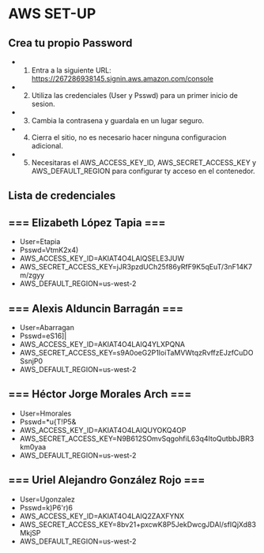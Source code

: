 # AWS SET-UP

## Crea tu propio Password

* 1. Entra a la siguiente URL: https://267286938145.signin.aws.amazon.com/console
* 2. Utiliza las credenciales (User y Psswd) para un primer inicio de sesion.
* 3. Cambia la contrasena y guardala en un lugar seguro.
* 4. Cierra el sitio, no es necesario hacer ninguna configuracion adicional.
* 5. Necesitaras el AWS_ACCESS_KEY_ID, AWS_SECRET_ACCESS_KEY y AWS_DEFAULT_REGION para configurar ty acceso en el contenedor.

## Lista de credenciales

## === Elizabeth López Tapia ===

- User=Etapia
- Psswd=VtmK2x4)
- AWS_ACCESS_KEY_ID=AKIAT4O4LAIQSELE3JUW
- AWS_SECRET_ACCESS_KEY=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
- AWS_DEFAULT_REGION=us-west-2

## === Alexis Alduncin Barragán ===

- User=Abarragan
- Psswd=eS16$]$|
- AWS_ACCESS_KEY_ID=AKIAT4O4LAIQ4YLXPQNA
- AWS_SECRET_ACCESS_KEY=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
- AWS_DEFAULT_REGION=us-west-2

## === Héctor Jorge Morales Arch ===

- User=Hmorales
- Psswd=*u{T!P5&
- AWS_ACCESS_KEY_ID=AKIAT4O4LAIQUYOKQ4OP
- AWS_SECRET_ACCESS_KEY=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
- AWS_DEFAULT_REGION=us-west-2

## === Uriel Alejandro González Rojo ===

- User=Ugonzalez
- Psswd=k)P6'r)6
- AWS_ACCESS_KEY_ID=AKIAT4O4LAIQ2ZAXFYNX
- AWS_SECRET_ACCESS_KEY=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
- AWS_DEFAULT_REGION=us-west-2
